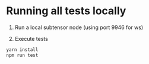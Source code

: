 # Running all tests locally

1. Run a local subtensor node (using port 9946 for ws)

2. Execute tests
```bash
yarn install
npm run test
```

